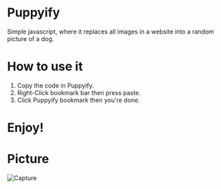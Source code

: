 # Puppyify
Simple javascript, where it replaces all images in a website into a random picture of a dog.


# How to use it
1. Copy the code in Puppyify.
2. Right-Click bookmark bar then press paste.
3. Click Puppyify bookmark then you're done.

# Enjoy!

# Picture
![Capture](https://user-images.githubusercontent.com/92176226/214132178-0b9972bf-c306-4d1b-9e22-40b4ea68d0d3.PNG)
